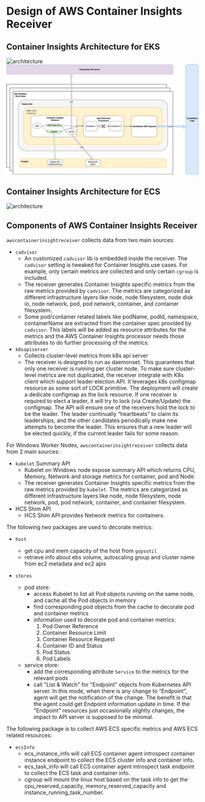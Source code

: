 # Design of AWS Container Insights Receiver


## Container Insights Architecture for EKS
![architecture](images/eks-design.png)
![architecture for Windows Nodes](images/eks-windows-design.png)

## Container Insights Architecture for ECS
![architecture](images/ecs-design.png)

## Components of AWS Container Insights Receiver 

`awscontainerinsightreceiver` collects data from two main sources:
* `cadvisor` 
  * An customized `cadvisor` lib is embedded inside the receiver. The  `cadvisor` setting is tweaked for Container Insights use cases. For example, only certain metrics are collected and only certain `cgroup` is included. 
  * The receiver generates Container Insights specific metrics from the raw metrics provided by `cadvisor`. The metrics are categorized as different infrastructure layers like node, node filesystem, node disk io, node network, pod, pod network, container, and container filesystem. 
  * Some pod/container related labels like podName, podId, namespace, containerName are extracted from the container spec provided by `cadvisor`. This labels will be added as resource attributes for the metrics and the AWS Container Insights processor needs those attributes to do further processing of the metrics. 
* `k8sapiserver`
  * Collects cluster-level metrics from k8s api server 
  * The receiver is designed to run as daemonset. This guarantees that only one receiver is running per cluster node. To make sure cluster-level metrics are not duplicated, the receiver integrate with K8s client which support leader election API. It leverages k8s configmap resource as some sort of LOCK primitive. The deployment will create a dedicate configmap as the lock resource. If one receiver is required to elect a leader, it will try to lock (via Create/Update) the configmap. The API will ensure one of the receivers hold the lock to be the leader. The leader continually “heartbeats” to claim its leaderships, and the other candidates periodically make new attempts to become the leader. This ensures that a new leader will be elected quickly, if the current leader fails for some reason.

For Windows Worker Nodes,
`awscontainerinsightreceiver` collects data from 2 main sources:
* `kubelet` Summary API
  * Kubelet on Windows node expose summary API which returns CPU, Memory, Network and storage metrics for container, pod and Node.
  * The receiver generates Container Insights specific metrics from the raw metrics provided by `kubelet`. The metrics are categorized as different infrastructure layers like node, node filesystem, node network, pod, pod network, container, and container filesystem.
* HCS Shim API
  * HCS Shim API provides Network metrics for containers.

The following two packages are used to decorate metrics:

* `host`
  * get cpu and mem capacity of the host from `gopsutil`
  * retrieve info about ebs volume, autoscaling group and cluster name from ec2 metadata and ec2 apis


* `stores`
  * pod store:
    * access Kubelet to list all Pod objects running on the same node, and cache all the Pod objects in memory
    * find corresponding pod objects from the cache to decorate pod and container metrics
    * information used to decorate pod and container metrics:
      1. Pod Owner Reference
      2. Container Resource Limit
      3. Container Resource Request
      4. Container ID and Status
      5. Pod Status
      6. Pod Labels
  * service store: 
    * add the corresponding attribute `Service` to the metrics for the relevant pods
    * call "List & Watch" for "Endpoint" objects from Kubernetes API server. In this mode, when there is any change to “Endpoint”, agent will get the notification of the change. The benefit is that the agent could get Endpoint information update in time. If the "Endpoint" resources just occasionally slightly changes, the impact to API server is supposed to be minimal.

The following package is to collect AWS ECS specific metrics and AWS ECS related resources:

* `ecsInfo`
  * ecs_instance_info will call ECS container agent introspect container instance endpoint to collect the ECS cluster info and container info.
  * ecs_task_info will call ECS container agent introspect task endpoint to collect the ECS task and container info.
  * cgroup will mount the linux host based on the task info to get the cpu_reserved_capacity, memory_reserved_capacity and instance_running_task_number.